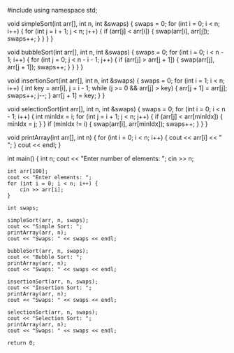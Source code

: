 #include <iostream>
using namespace std;

void simpleSort(int arr[], int n, int &swaps) {
    swaps = 0;
    for (int i = 0; i < n; i++) {
        for (int j = i + 1; j < n; j++) {
            if (arr[j] < arr[i]) {
                swap(arr[i], arr[j]);
                swaps++;
            }
        }
    }
}

void bubbleSort(int arr[], int n, int &swaps) {
    swaps = 0;
    for (int i = 0; i < n - 1; i++) {
        for (int j = 0; j < n - i - 1; j++) {
            if (arr[j] > arr[j + 1]) {
                swap(arr[j], arr[j + 1]);
                swaps++;
            }
        }
    }
}

void insertionSort(int arr[], int n, int &swaps) {
    swaps = 0;
    for (int i = 1; i < n; i++) {
        int key = arr[i], j = i - 1;
        while (j >= 0 && arr[j] > key) {
            arr[j + 1] = arr[j];
            swaps++;
            j--;
        }
        arr[j + 1] = key;
    }
}

void selectionSort(int arr[], int n, int &swaps) {
    swaps = 0;
    for (int i = 0; i < n - 1; i++) {
        int minIdx = i;
        for (int j = i + 1; j < n; j++) {
            if (arr[j] < arr[minIdx]) {
                minIdx = j;
            }
        }
        if (minIdx != i) {
            swap(arr[i], arr[minIdx]);
            swaps++;
        }
    }
}

void printArray(int arr[], int n) {
    for (int i = 0; i < n; i++) {
        cout << arr[i] << " ";
    }
    cout << endl;
}

int main() {
    int n;
    cout << "Enter number of elements: ";
    cin >> n;

    int arr[100];
    cout << "Enter elements: ";
    for (int i = 0; i < n; i++) {
        cin >> arr[i];
    }

    int swaps;

    simpleSort(arr, n, swaps);
    cout << "Simple Sort: ";
    printArray(arr, n);
    cout << "Swaps: " << swaps << endl;

    bubbleSort(arr, n, swaps);
    cout << "Bubble Sort: ";
    printArray(arr, n);
    cout << "Swaps: " << swaps << endl;

    insertionSort(arr, n, swaps);
    cout << "Insertion Sort: ";
    printArray(arr, n);
    cout << "Swaps: " << swaps << endl;

    selectionSort(arr, n, swaps);
    cout << "Selection Sort: ";
    printArray(arr, n);
    cout << "Swaps: " << swaps << endl;

    return 0;
